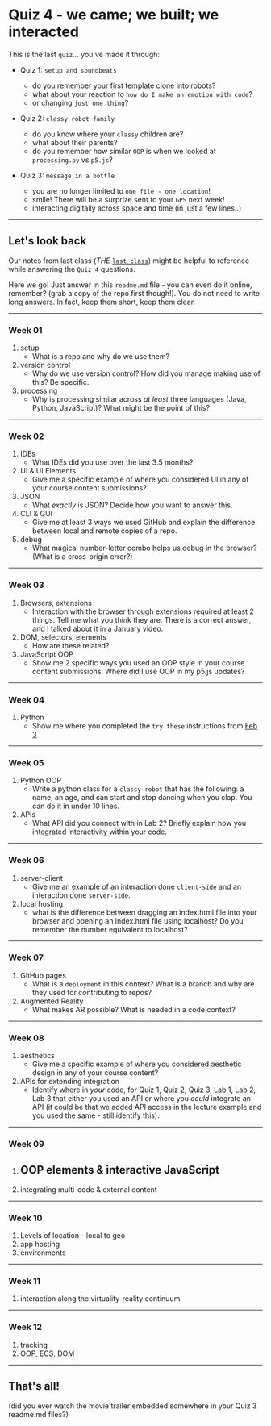 # Quiz 4 - we came; we built; we interacted

This is the last `quiz`... you've made it through:

- Quiz 1: `setup and soundbeats`
	- do you remember your first template clone into robots?
  - what about your reaction to `how do I make an emotion with code`? 
  - or changing `just one thing`?

- Quiz 2: `classy robot family`
	- do you know where your `classy` children are?
	- what about their parents? 
	- do you remember how similar `OOP` is when we looked at `processing.py` vs `p5.js`?

- Quiz 3: `message in a bottle`
  - you are no longer limited to `one file - one location`!
  - smile! There will be a surprize sent to your `GPS` next week!
  - interacting digitally across space and time (in just a few lines..)

---

## Let's look back

Our notes from last class (_THE_ [`last class`](last-class.md)) might be helpful to reference while answering the `Quiz 4` questions.

Here we go! Just answer in this `readme.md` file - you can even do it online, remember? (grab a copy of the repo first though!). You do not need to write long answers. In fact, keep them short, keep them clear.

---

### Week 01

1. setup
   - What is a repo and why do we use them?
2. version control
   - Why do we use version control? How did you manage making use of this? Be specific.
3. processing
   - Why is processing similar across _at least_ three languages (Java, Python, JavaScript)? What might be the point of this?

---

### Week 02

1. IDEs
   - What IDEs did you use over the last 3.5 months?
2. UI & UI Elements
   - Give me a specific example of where you considered UI in any of your course content submissions?
3. JSON
   - What _exactly_ is JSON? Decide how you want to answer this.
4. CLI & GUI
   - Give me at least 3 ways we used GitHub and explain the difference between local and remote copies of a repo.
5. debug
   - What magical number-letter combo helps us debug in the browser? (What is a cross-origin error?) 

---

### Week 03

1. Browsers, extensions
   - Interaction with the browser through extensions required at least 2 things. Tell me what you think they are. There is a correct answer, and I talked about it in a January video.
2. DOM, selectors, elements
   - How are these related? 
3. JavaScript OOP
   - Show me 2 specific ways you used an OOP style in your course content submissions. Where did I use OOP in my p5.js updates?

---

### Week 04

1. Python
   - Show me where you completed the `try these` instructions from [Feb 3](https://github.com/robots-make-art-too/EECS_1720/tree/main/General-Content/Content_by_Week/Week04/Week04-live_code)

---

### Week 05

1. Python OOP
   - Write a python class for a `classy robot` that has the following: a name, an age, and can start and stop dancing when you clap. You can do it in under 10 lines.
2. APIs
   - What API did you connect with in Lab 2? Briefly explain how you integrated interactivity within your code. 

---

### Week 06

1. server-client
   - Give me an example of an interaction done `client-side` and an interaction done `server-side`.
2. local hosting
   - what is the difference between dragging an index.html file into your browser and opening an index.html file using localhost? Do you remember the number equivalent to localhost? 

---

### Week 07

1. GitHub pages
   - What is a `deployment` in this context? What is a branch and why are they used for contributing to repos? 
2. Augmented Reality
   - What makes AR possible? What is needed in a code context?

---

### Week 08

1. aesthetics
   - Give me a specific example of where you considered aesthetic design in any of your course content?
2. APIs for extending integration
   - Identify where in _your_ code, for Quiz 1, Quiz 2, Quiz 3, Lab 1, Lab 2, Lab 3 that either you used an API or where you _could_ integrate an API (it could be that we added API access in the lecture example and you used the same - still identify this).

---

### Week 09

1. OOP elements & interactive JavaScript
   - 
2. integrating multi-code & external content

---

### Week 10

1. Levels of location - local to geo
2. app hosting
3. environments

---

### Week 11

1. interaction along the virtuality-reality continuum

---

### Week 12

1. tracking
2. OOP, ECS, DOM

---

## That's all!

(did you ever watch the movie trailer embedded somewhere in your Quiz 3 readme.md files?)